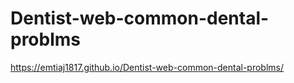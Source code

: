 # Dentist-web-common-dental-problms


https://emtiaj1817.github.io/Dentist-web-common-dental-problms/
